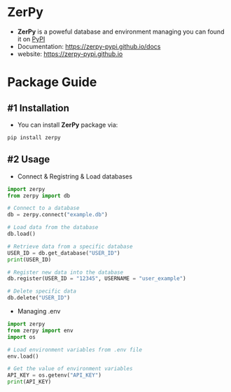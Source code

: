 # ZerPy
- **ZerPy** is a poweful database and environment managing you can found it on [PyPI](https://pypi.org/project/zerpy)
- Documentation: https://zerpy-pypi.github.io/docs
- website: https://zerpy-pypi.github.io
# Package Guide
## #1 Installation
- You can install **ZerPy** package via:
```bash
pip install zerpy
```
## #2 Usage
- Connect & Registring & Load databases
```python
import zerpy
from zerpy import db

# Connect to a database
db = zerpy.connect("example.db")

# Load data from the database
db.load()

# Retrieve data from a specific database
USER_ID = db.get_database("USER_ID")
print(USER_ID)

# Register new data into the database
db.register(USER_ID = "12345", USERNAME = "user_example")

# Delete specific data
db.delete("USER_ID")
```
- Managing .env
```python
import zerpy
from zerpy import env
import os

# Load environment variables from .env file
env.load()

# Get the value of environment variables
API_KEY = os.getenv("API_KEY")
print(API_KEY)
```

